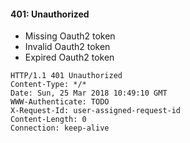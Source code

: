 #### 401: Unauthorized

- Missing Oauth2 token
- Invalid Oauth2 token
- Expired Oauth2 token

```http
HTTP/1.1 401 Unauthorized
Content-Type: */*
Date: Sun, 25 Mar 2018 10:49:10 GMT
WWW-Authenticate: TODO
X-Request-Id: user-assigned-request-id
Content-Length: 0
Connection: keep-alive
```
